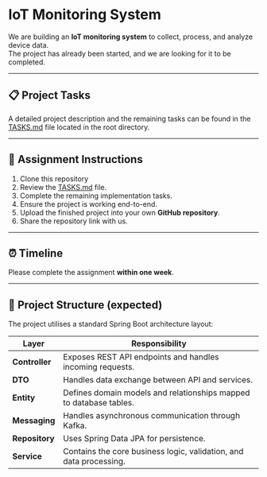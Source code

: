 # IoT Monitoring System

We are building an **IoT monitoring system** to collect, process, and analyze device data.  
The project has already been started, and we are looking for it to be completed.

---

## 📋 Project Tasks

A detailed project description and the remaining tasks can be found in the [TASKS.md](./TASKS.md) file located in the root directory.

---

## 🚀 Assignment Instructions

1. Clone this repository
2. Review the [TASKS.md](./TASKS.md) file.
3. Complete the remaining implementation tasks.
4. Ensure the project is working end-to-end.
5. Upload the finished project into your own **GitHub repository**.
5. Share the repository link with us.

---

## ⏰ Timeline

Please complete the assignment **within one week**.

---

## 📂 Project Structure (expected)


The project utilises a standard Spring Boot architecture layout:

| Layer          | Responsibility                                                     |
|----------------|--------------------------------------------------------------------|
| **Controller** | Exposes REST API endpoints and handles incoming requests.          |
| **DTO**        | Handles data exchange between API and services.                    |
| **Entity**     | Defines domain models and relationships mapped to database tables. |
| **Messaging**  | Handles asynchronous communication through Kafka.                  |
| **Repository** | Uses Spring Data JPA for persistence.                              |
| **Service**    | Contains the core business logic, validation, and data processing. |
